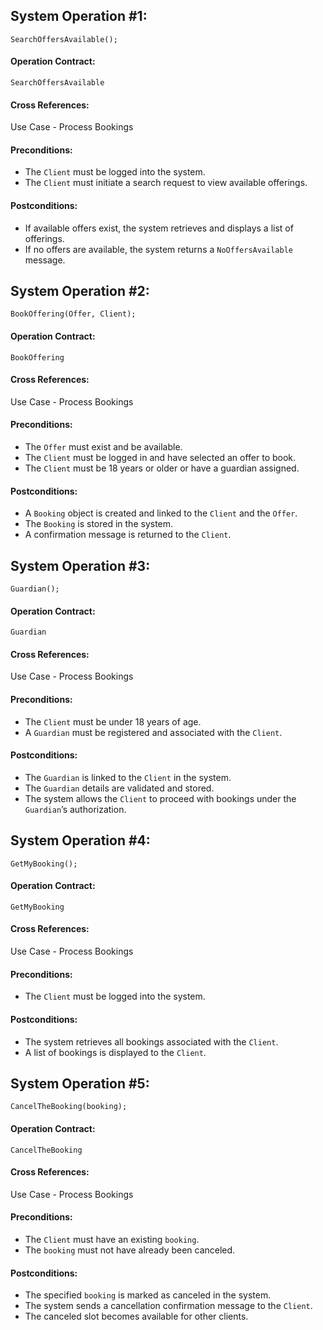 ## System Operation #1:
`SearchOffersAvailable();`

#### Operation Contract:
`SearchOffersAvailable`

#### Cross References:
Use Case - Process Bookings

#### Preconditions:
- The `Client` must be logged into the system.
- The `Client` must initiate a search request to view available offerings.

#### Postconditions:
- If available offers exist, the system retrieves and displays a list of offerings.
- If no offers are available, the system returns a `NoOffersAvailable` message.

## System Operation #2:
`BookOffering(Offer, Client);`

#### Operation Contract:
`BookOffering`

#### Cross References:
Use Case - Process Bookings

#### Preconditions:
- The `Offer` must exist and be available.
- The `Client` must be logged in and have selected an offer to book.
- The `Client` must be 18 years or older or have a guardian assigned.

#### Postconditions:
- A `Booking` object is created and linked to the `Client` and the `Offer`.
- The `Booking` is stored in the system.
- A confirmation message is returned to the `Client`.

## System Operation #3:
`Guardian();`

#### Operation Contract:
`Guardian`

#### Cross References:
Use Case - Process Bookings

#### Preconditions:
- The `Client` must be under 18 years of age.
- A `Guardian` must be registered and associated with the `Client`.

#### Postconditions:
- The `Guardian` is linked to the `Client` in the system.
- The `Guardian` details are validated and stored.
- The system allows the `Client` to proceed with bookings under the `Guardian`’s authorization.

## System Operation #4:
`GetMyBooking();`

#### Operation Contract:
`GetMyBooking`

#### Cross References:
Use Case - Process Bookings

#### Preconditions:
- The `Client` must be logged into the system.

#### Postconditions:
- The system retrieves all bookings associated with the `Client`.
- A list of bookings is displayed to the `Client`.

## System Operation #5:
`CancelTheBooking(booking);`

#### Operation Contract:
`CancelTheBooking`

#### Cross References:
Use Case - Process Bookings

#### Preconditions:
- The `Client` must have an existing `booking`.
- The `booking` must not have already been canceled.

#### Postconditions:
- The specified `booking` is marked as canceled in the system.
- The system sends a cancellation confirmation message to the `Client`.
- The canceled slot becomes available for other clients.

